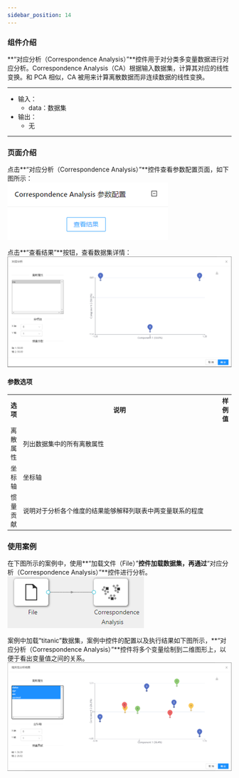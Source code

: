 ```yaml
---
sidebar_position: 14
---
```

### 组件介绍
**“对应分析（Correspondence Analysis）”**控件用于对分类多变量数据进行对应分析。Correspondence Analysis（CA）根据输入数据集，计算其对应的线性变换。和 PCA 相似，CA 被用来计算离散数据而非连续数据的线性变换。
<hr/>

- 输入：
  - data：数据集
- 输出：
  - 无

<hr/>


### 页面介绍
点击**“对应分析（Correspondence Analysis）”**控件查看参数配置页面，如下图所示：  
[ ![](/img/aistudio/visualize/correspondence-analysis/param.png) ](/img/aistudio/visualize/correspondence-analysis/param.png)

点击**“查看结果”**按钮，查看数据集详情：  
[ ![](/img/aistudio/visualize/correspondence-analysis/visualization.png) ](/img/aistudio/visualize/correspondence-analysis/visualization.png)

#### 参数选项
<table>
  <tr>
    <th>选项</th>
    <th width="650">说明</th>
    <th>样例值</th>
  </tr>
  <tr>
      <td>离散属性</td> 
      <td>
      列出数据集中的所有离散属性
      </td> 
      <td></td>
  </tr>
  <tr>
      <td>坐标轴</td> 
      <td>
      坐标轴
      </td> 
      <td></td>
  </tr>
  <tr>
      <td>惯量贡献</td> 
      <td>
      说明对于分析各个维度的结果能够解释列联表中两变量联系的程度
      </td> 
      <td></td>
  </tr>
</table>

### 使用案例
在下图所示的案例中，使用**“加载文件（File）”**控件加载数据集，再通过**“对应分析（Correspondence Analysis）”**控件进行分析。  
[ ![](/img/aistudio/visualize/correspondence-analysis/workflow.png) ](/img/aistudio/visualize/correspondence-analysis/workflow.png)

案例中加载“titanic”数据集，案例中控件的配置以及执行结果如下图所示，**“对应分析（Correspondence Analysis）”**控件将多个变量绘制到二维图形上，以便于看出变量值之间的关系。  
[ ![](/img/aistudio/visualize/correspondence-analysis/workflow-result.png) ](/img/aistudio/visualize/correspondence-analysis/workflow-result.png)